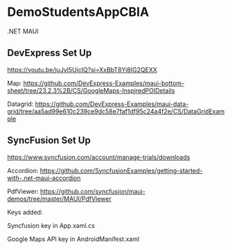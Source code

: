 # DemoStudentsAppCBIA
.NET MAUI

## DevExpress Set Up
https://youtu.be/juJvl5UicIQ?si=XxBbT8Yi8IG2QEXX

Map:
https://github.com/DevExpress-Examples/maui-bottom-sheet/tree/23.2.3%2B/CS/GoogleMaps-InspiredPOIDetails

Datagrid:
https://github.com/DevExpress-Examples/maui-data-grid/tree/aa5ad99e610c239ce9dc58e7faf1df95c24a4f2e/CS/DataGridExample


## SyncFusion Set Up
https://www.syncfusion.com/account/manage-trials/downloads

Accordion:
https://github.com/SyncfusionExamples/getting-started-with-.net-maui-accordion

PdfViewer:
https://github.com/syncfusion/maui-demos/tree/master/MAUI/PdfViewer

Keys added:

Syncfusion key in App.xaml.cs

Google Maps API key in AndroidManifest.xaml

